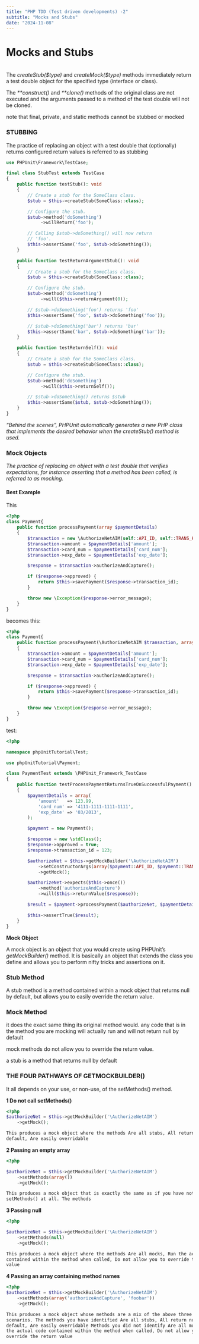 ```yaml
---
title: "PHP TDD (Test driven developments) -2"
subtitle: "Mocks and Stubs"
date: "2024-11-08"
---
```


# Mocks and Stubs

<br>
The <i class="text-secondary-light">createStub($type)</i> and <i class="text-secondary-light">createMock($type)</i> methods immediately return a test double object for the specified type (interface or class).

The <i class="text-secondary-light">**construct()</i> and <i class="text-secondary-light">**clone()</i> methods of the original class are not executed and the arguments passed to a method of the test double will not be cloned.

note that final, private, and static methods cannot be stubbed or mocked

### STUBBING

The practice of replacing an object with a test double that (optionally) returns configured return values is referred to as stubbing

```php
use PHPUnit\Framework\TestCase;

final class StubTest extends TestCase
{
    public function testStub(): void
    {
        // Create a stub for the SomeClass class.
        $stub = $this->createStub(SomeClass::class);

        // Configure the stub.
        $stub->method('doSomething')
             ->willReturn('foo');

        // Calling $stub->doSomething() will now return
        // 'foo'.
        $this->assertSame('foo', $stub->doSomething());
    }

    public function testReturnArgumentStub(): void
    {
        // Create a stub for the SomeClass class.
        $stub = $this->createStub(SomeClass::class);

        // Configure the stub.
        $stub->method('doSomething')
             ->will($this->returnArgument(0));

        // $stub->doSomething('foo') returns 'foo'
        $this->assertSame('foo', $stub->doSomething('foo'));

        // $stub->doSomething('bar') returns 'bar'
        $this->assertSame('bar', $stub->doSomething('bar'));
    }

    public function testReturnSelf(): void
    {
        // Create a stub for the SomeClass class.
        $stub = $this->createStub(SomeClass::class);

        // Configure the stub.
        $stub->method('doSomething')
             ->will($this->returnSelf());

        // $stub->doSomething() returns $stub
        $this->assertSame($stub, $stub->doSomething());
    }
}
```

<i class="text-secondary-light">_“Behind the scenes”, PHPUnit automatically generates a new PHP class that implements the desired behavior</i>
when the <i class="text-secondary-light">createStub()</i> method is used._

### Mock Objects

_The practice of replacing an object with a test double that verifies expectations,
for instance asserting that a method has been called, is referred to as mocking._

#### Best Example

This

```php
<?php
class Payment{
    public function processPayment(array $paymentDetails)
    {
        $transaction = new \AuthorizeNetAIM(self::API_ID, self::TRANS_KEY);
        $transaction->amount = $paymentDetails['amount'];
        $transaction->card_num = $paymentDetails['card_num'];
        $transaction->exp_date = $paymentDetails['exp_date'];

        $response = $transaction->authorizeAndCapture();

        if ($response->approved) {
            return $this->savePayment($response->transaction_id);
        }

        throw new \Exception($response->error_message);
    }
}
```

becomes this:

```php
<?php
class Payment{
    public function processPayment(\AuthorizeNetAIM $transaction, array $paymentDetails)
    {
        $transaction->amount = $paymentDetails['amount'];
        $transaction->card_num = $paymentDetails['card_num'];
        $transaction->exp_date = $paymentDetails['exp_date'];

        $response = $transaction->authorizeAndCapture();

        if ($response->approved) {
            return $this->savePayment($response->transaction_id);
        }

        throw new \Exception($response->error_message);
    }
}
```

test:

```php
<?php

namespace phpUnitTutorial\Test;

use phpUnitTutorial\Payment;

class PaymentTest extends \PHPUnit_Framework_TestCase
{
    public function testProcessPaymentReturnsTrueOnSuccessfulPayment()
    {
        $paymentDetails = array(
            'amount'   => 123.99,
            'card_num' => '4111-1111-1111-1111',
            'exp_date' => '03/2013',
        );

        $payment = new Payment();

        $response = new \stdClass();
        $response->approved = true;
        $response->transaction_id = 123;

        $authorizeNet = $this->getMockBuilder('\AuthorizeNetAIM')
            ->setConstructorArgs(array($payment::API_ID, $payment::TRANS_KEY))
            ->getMock();

        $authorizeNet->expects($this->once())
            ->method('authorizeAndCapture')
            ->will($this->returnValue($response));

        $result = $payment->processPayment($authorizeNet, $paymentDetails);

        $this->assertTrue($result);
    }
}
```

**Mock Object**

A mock object is an object that you would create using PHPUnit’s <i class="text-secondary-light">getMockBuilder()</i> method.
It is basically an object that extends the class you define and allows you to perform nifty tricks and assertions on it.

### Stub Method

A stub method is a method contained within a mock object that returns null by default,
but allows you to easily override the return value.

### Mock Method

it does the exact same thing its original method would.
any code that is in the method you are mocking will actually run and will not return null by default

mock methods do not allow you to override the return value.

a stub is a method that returns null by default

### THE FOUR PATHWAYS OF GETMOCKBUILDER()

It all depends on your use, or non-use, of the setMethods() method.

**1 Do not call setMethods()**

```php
<?php
$authorizeNet = $this->getMockBuilder('\AuthorizeNetAIM')
    ->getMock();
```

```html
This produces a mock object where the methods Are all stubs, All return null by
default, Are easily overridable
```

**2 Passing an empty array**

```php
<?php

$authorizeNet = $this->getMockBuilder('\AuthorizeNetAIM')
    ->setMethods(array())
    ->getMock();
```

```html
This produces a mock object that is exactly the same as if you have not called
setMethods() at all. The methods
```

**3 Passing null**

```php
<?php

$authorizeNet = $this->getMockBuilder('\AuthorizeNetAIM')
    ->setMethods(null)
    ->getMock();
```

```html
This produces a mock object where the methods Are all mocks, Run the actual code
contained within the method when called, Do not allow you to override the return
value
```

**4 Passing an array containing method names**

```php
<?php
$authorizeNet = $this->getMockBuilder('\AuthorizeNetAIM')
    ->setMethods(array('authorizeAndCapture', 'foobar'))
    ->getMock();
```

```html
This produces a mock object whose methods are a mix of the above three
scenarios. The methods you have identified Are all stubs, All return null by
default, Are easily overridable Methods you did not identify Are all mocks, Run
the actual code contained within the method when called, Do not allow you to
override the return value
```
